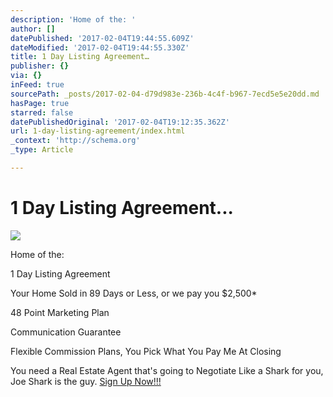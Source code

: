 ```yaml
---
description: 'Home of the: '
author: []
datePublished: '2017-02-04T19:44:55.609Z'
dateModified: '2017-02-04T19:44:55.330Z'
title: 1 Day Listing Agreement…
publisher: {}
via: {}
inFeed: true
sourcePath: _posts/2017-02-04-d79d983e-236b-4c4f-b967-7ecd5e5e20dd.md
hasPage: true
starred: false
datePublishedOriginal: '2017-02-04T19:12:35.362Z'
url: 1-day-listing-agreement/index.html
_context: 'http://schema.org'
_type: Article

---
```

# 1 Day Listing Agreement...
![](https://s3-us-west-2.amazonaws.com/the-grid-img/p/9e56fa4e7c3fc1af17470844e06da8cea1614e34.jpg)

Home of the: 

1 Day Listing Agreement

Your Home Sold in 89 Days or Less, or we pay you $2,500\*

48 Point Marketing Plan

Communication Guarantee

Flexible Commission Plans, You Pick What You Pay Me At Closing

You need a Real Estate Agent that's going to Negotiate Like a Shark for you, Joe Shark is the guy. [Sign Up Now!!!][0]

[0]: http://www.AgentShark.us/